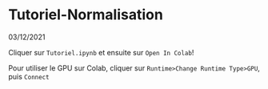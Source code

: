 # Tutoriel-Normalisation

03/12/2021

Cliquer sur `Tutoriel.ipynb` et ensuite sur `Open In Colab`! 

Pour utiliser le GPU sur Colab, cliquer sur `Runtime>Change Runtime Type>GPU`, puis `Connect`

